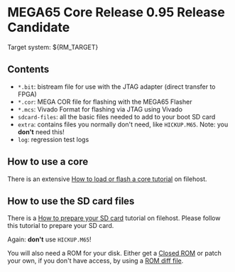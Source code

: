 
# MEGA65 Core Release 0.95 Release Candidate

Target system: ${RM_TARGET}

## Contents

- `*.bit`: bistream file for use with the JTAG adapter (direct transfer to FPGA)
- `*.cor`: MEGA COR file for flashing with the MEGA65 Flasher
- `*.mcs`: Vivado Format for flashing via JTAG using Vivado
- `sdcard-files`: all the basic files needed to add to your boot SD card
- `extra`: contains files you normally don't need, like `HICKUP.M65`. Note: you **don't** need this!
- `log`: regression test logs

## How to use a core

There is an extensive
[How to load or flash a core tutorial](https://files.mega65.org?ar=280a57a6-fb84-40fc-96ac-6da603302aa7)
on filehost.

## How to use the SD card files

There is a
[How to prepare your SD card](https://files.mega65.org?ar=bf23ac42-5786-48f7-a117-4e6f81edd802)
tutorial on filehost. Please follow this tutorial to prepare your SD card.

Again: **don't** use `HICKUP.M65`!

You will also need a ROM for your disk. Either get a
[Closed ROM](https://files.mega65.org?id=54e69439-f25e-4124-8c78-22ea7ddc0f1c) or
patch your own, if you don't have access, by using a
[ROM diff file](https://files.mega65.org?id=fd2c40b9-f337-41f7-8a81-0254b1e09fb5).
